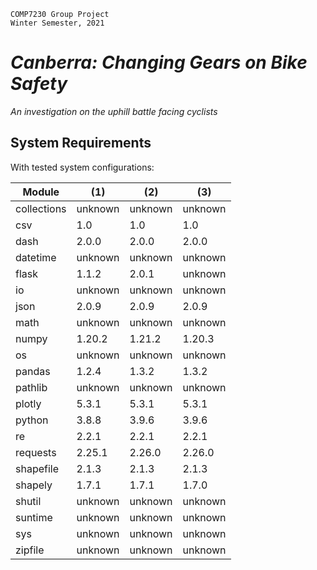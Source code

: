     COMP7230 Group Project
    Winter Semester, 2021

# _Canberra: Changing Gears on Bike Safety_
_An investigation on the uphill battle facing cyclists_

## System Requirements

With tested system configurations:

| Module | (1) | (2) | (3) |
|--------|--------|--------|--------|
| collections | unknown | unknown | unknown |
| csv | 1.0 | 1.0 | 1.0 |
| dash | 2.0.0 | 2.0.0 | 2.0.0 |
| datetime | unknown | unknown | unknown |
| flask | 1.1.2 | 2.0.1 | unknown |
| io | unknown | unknown | unknown |
| json | 2.0.9 | 2.0.9 | 2.0.9 |
| math | unknown | unknown | unknown |
| numpy | 1.20.2 | 1.21.2 | 1.20.3 |
| os | unknown | unknown | unknown |
| pandas | 1.2.4 | 1.3.2 | 1.3.2 |
| pathlib | unknown | unknown | unknown |
| plotly | 5.3.1 | 5.3.1 | 5.3.1 |
| python | 3.8.8 | 3.9.6 | 3.9.6 |
| re | 2.2.1 | 2.2.1 | 2.2.1 |
| requests | 2.25.1 | 2.26.0 | 2.26.0 |
| shapefile | 2.1.3 | 2.1.3 | 2.1.3 |
| shapely | 1.7.1 | 1.7.1 | 1.7.0 |
| shutil | unknown | unknown | unknown |
| suntime | unknown | unknown | unknown |
| sys | unknown | unknown | unknown |
| zipfile | unknown | unknown | unknown |

